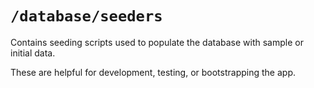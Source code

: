 # `/database/seeders`

Contains seeding scripts used to populate the database with sample or initial data.

These are helpful for development, testing, or bootstrapping the app.
